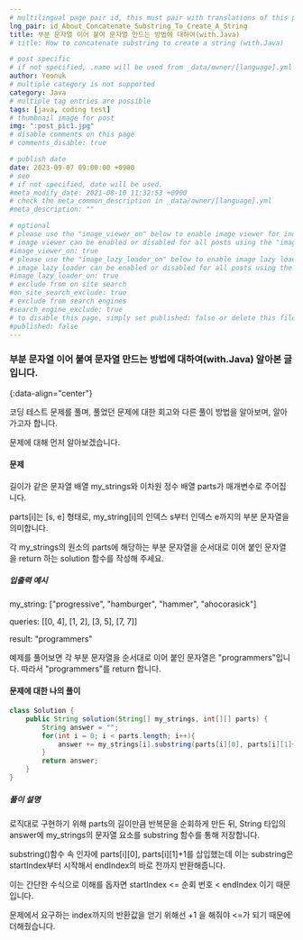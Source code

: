```yaml
---
# multilingual page pair id, this must pair with translations of this page. (This name must be unique)
lng_pair: id_About_Concatenate_Substring_To_Create_A_String
title: 부분 문자열 이어 붙여 문자열 만드는 방법에 대하여(with.Java)
# title: How to concatenate substring to create a string (with.Java)

# post specific
# if not specified, .name will be used from _data/owner/[language].yml
author: Yeonuk
# multiple category is not supported
category: Java
# multiple tag entries are possible
tags: [java, coding test]
# thumbnail image for post
img: ":post_pic1.jpg"
# disable comments on this page
# comments_disable: true

# publish date
date: 2023-09-07 09:00:00 +0900
# seo
# if not specified, date will be used.
#meta_modify_date: 2021-08-10 11:32:53 +0900
# check the meta_common_description in _data/owner/[language].yml
#meta_description: ""

# optional
# please use the "image_viewer_on" below to enable image viewer for individual pages or posts (_posts/ or [language]/_posts folders).
# image viewer can be enabled or disabled for all posts using the "image_viewer_posts: true" setting in _data/conf/main.yml.
#image_viewer_on: true
# please use the "image_lazy_loader_on" below to enable image lazy loader for individual pages or posts (_posts/ or [language]/_posts folders).
# image lazy loader can be enabled or disabled for all posts using the "image_lazy_loader_posts: true" setting in _data/conf/main.yml.
#image_lazy_loader_on: true
# exclude from on site search
#on_site_search_exclude: true
# exclude from search engines
#search_engine_exclude: true
# to disable this page, simply set published: false or delete this file
#published: false
---
```


<!-- outline-start -->

### 부분 문자열 이어 붙여 문자열 만드는 방법에 대하여(with.Java) 알아본 글입니다.

{:data-align="center"}

<!-- outline-end -->

코딩 테스트 문제를 풀며, 풀었던 문제에 대한 회고와 다른 풀이 방법을 알아보며, 알아가고자 합니다.

문제에 대해 먼저 알아보겠습니다.

#### 문제

길이가 같은 문자열 배열 my_strings와 이차원 정수 배열 parts가 매개변수로 주어집니다.

parts[i]는 [s, e] 형태로, my_string[i]의 인덱스 s부터 인덱스 e까지의 부분 문자열을 의미합니다.

각 my_strings의 원소의 parts에 해당하는 부분 문자열을 순서대로 이어 붙인 문자열을 return 하는 solution 함수를 작성해 주세요.

##### 입출력 예시

my_string: ["progressive", "hamburger", "hammer", "ahocorasick"]

queries: [[0, 4], [1, 2], [3, 5], [7, 7]]

result: "programmers"

예제를 풀어보면 각 부분 문자열을 순서대로 이어 붙인 문자열은 "programmers"입니다. 따라서 "programmers"를 return 합니다.

<!-- | i   | arr[i] | stk     |
| --- | ------ | ------- |
| 0   | 1      | []      |
| 1   | 4      | [1]     | -->

#### 문제에 대한 나의 풀이

```java
class Solution {
    public String solution(String[] my_strings, int[][] parts) {
        String answer = "";
        for(int i = 0; i < parts.length; i++){
            answer += my_strings[i].substring(parts[i][0], parts[i][1]+1);
        }
        return answer;
    }
}
```

##### 풀이 설명

로직대로 구현하기 위해 parts의 길이만큼 반복문을 순회하게 만든 뒤, String 타입의 answer에 my_strings의 문자열 요소를 substring 함수를 통해 저장합니다.

substring()함수 속 인자에 parts[i][0], parts[i][1]+1를 삽입했는데 이는 substring은 startIndex부터 시작해서 endIndex의 바로 전까지 반환해줍니다.

이는 간단한 수식으로 이해를 돕자면 startIndex <= 순회 번호 < endIndex 이기 때문입니다.

문제에서 요구하는 index까지의 반환값을 얻기 위해선 +1 을 해줘야 <=가 되기 때문에 더해줬습니다.
